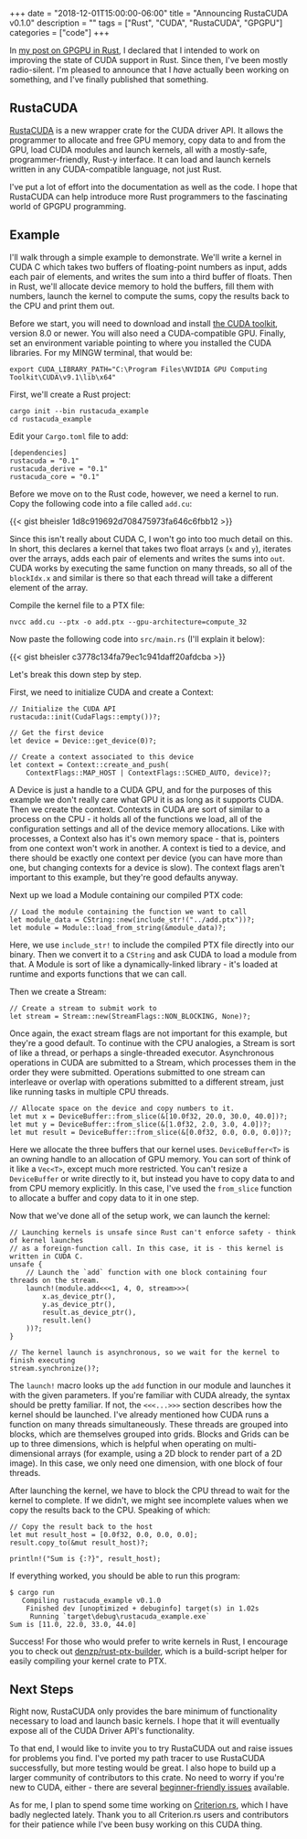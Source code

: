 +++
date = "2018-12-01T15:00:00-06:00"
title = "Announcing RustaCUDA v0.1.0"
description = ""
tags = ["Rust", "CUDA", "RustaCUDA", "GPGPU"]
categories = ["code"]
+++

In [my post on GPGPU in Rust](/post/state-of-gpgpu-in-rust/), I declared that I intended to work
on improving the state of CUDA support in Rust. Since then, I've been mostly radio-silent. I'm
pleased to announce that I _have_ actually been working on something, and I've finally published
that something.

## RustaCUDA

[RustaCUDA](https://github.com/bheisler/RustaCUDA) is a new wrapper crate for the CUDA driver API.
It allows the programmer to allocate and free GPU memory, copy data to and from the GPU, load CUDA
modules and launch kernels, all with a mostly-safe, programmer-friendly, Rust-y interface. It can
load and launch kernels written in any CUDA-compatible language, not just Rust.

I've put a lot of effort into the documentation as well as the code. I hope that RustaCUDA can help
introduce more Rust programmers to the fascinating world of GPGPU programming.

## Example

I'll walk through a simple example to demonstrate. We'll write a kernel in CUDA C which takes two
buffers of floating-point numbers as input, adds each pair of elements, and writes the sum into a
third buffer of floats. Then in Rust, we'll allocate device memory to hold the buffers, fill them
with numbers, launch the kernel to compute the sums, copy the results back to the CPU and print
them out.

Before we start, you will need to download and install [the CUDA
toolkit](https://developer.nvidia.com/cuda-downloads), version 8.0 or newer. You will also need a
CUDA-compatible GPU. Finally, set an environment variable pointing to where you installed the CUDA
libraries. For my MINGW terminal, that would be:

```
export CUDA_LIBRARY_PATH="C:\Program Files\NVIDIA GPU Computing Toolkit\CUDA\v9.1\lib\x64" 
```

First, we'll create a Rust project:

```
cargo init --bin rustacuda_example
cd rustacuda_example
```

Edit your `Cargo.toml` file to add:

```
[dependencies]
rustacuda = "0.1"
rustacuda_derive = "0.1"
rustacuda_core = "0.1"
```

Before we move on to the Rust code, however, we need a kernel to run. Copy the following code into
a file called `add.cu`:

{{< gist bheisler 1d8c919692d708475973fa646c6fbb12 >}}

Since this isn't really about CUDA C, I won't go into too much detail on this. In short, this
declares a kernel that takes two float arrays (`x` and `y`), iterates over the arrays, adds each
pair of elements and writes the sums into `out`. CUDA works by executing the same function on many
threads, so all of the `blockIdx.x` and similar is there so that each thread will take a different
element of the array.

Compile the kernel file to a PTX file:

```
nvcc add.cu --ptx -o add.ptx --gpu-architecture=compute_32
```

Now paste the following code into `src/main.rs` (I'll explain it below):

{{< gist bheisler c3778c134fa79ec1c941daff20afdcba >}}

Let's break this down step by step.

First, we need to initialize CUDA and create a Context:

```
// Initialize the CUDA API
rustacuda::init(CudaFlags::empty())?;

// Get the first device
let device = Device::get_device(0)?;

// Create a context associated to this device
let context = Context::create_and_push(
    ContextFlags::MAP_HOST | ContextFlags::SCHED_AUTO, device)?;
```

A Device is just a handle to a CUDA GPU, and for the purposes of this example we don't really care
what GPU it is as long as it supports CUDA. Then we create the context. Contexts in CUDA are sort
of similar to a process on the CPU - it holds all of the functions we load, all of the
configuration settings and all of the device memory allocations. Like with processes, a Context
also has it's own memory space - that is, pointers from one context won't work in another. A
context is tied to a device, and there should be exactly one context per device (you can have more
than one, but changing contexts for a device is slow). The context flags aren't important to this
example, but they're good defaults anyway.

Next up we load a Module containing our compiled PTX code:

```
// Load the module containing the function we want to call
let module_data = CString::new(include_str!("../add.ptx"))?;
let module = Module::load_from_string(&module_data)?;
```

Here, we use `include_str!` to include the compiled PTX file directly into our binary. Then we
convert it to a `CString` and ask CUDA to load a module from that. A Module is sort of like a
dynamically-linked library - it's loaded at runtime and exports functions that we can call.

Then we create a Stream:

```
// Create a stream to submit work to
let stream = Stream::new(StreamFlags::NON_BLOCKING, None)?;
```

Once again, the exact stream flags are not important for this example, but they're a good default.
To continue with the CPU analogies, a Stream is sort of like a thread, or perhaps a single-threaded
executor. Asynchronous operations in CUDA are submitted to a Stream, which processes them in the
order they were submitted. Operations submitted to one stream can interleave or overlap with
operations submitted to a different stream, just like running tasks in multiple CPU threads.

```
// Allocate space on the device and copy numbers to it.
let mut x = DeviceBuffer::from_slice(&[10.0f32, 20.0, 30.0, 40.0])?;
let mut y = DeviceBuffer::from_slice(&[1.0f32, 2.0, 3.0, 4.0])?;
let mut result = DeviceBuffer::from_slice(&[0.0f32, 0.0, 0.0, 0.0])?;
```

Here we allocate the three buffers that our kernel uses. `DeviceBuffer<T>` is an owning handle to an
allocation of GPU memory. You can sort of think of it like a `Vec<T>`, except much more restricted.
You can't resize a `DeviceBuffer` or write directly to it, but instead you have to copy data to and
from CPU memory explicitly. In this case, I've used the `from_slice` function to allocate a buffer
and copy data to it in one step.

Now that we've done all of the setup work, we can launch the kernel:

```
// Launching kernels is unsafe since Rust can't enforce safety - think of kernel launches
// as a foreign-function call. In this case, it is - this kernel is written in CUDA C.
unsafe {
    // Launch the `add` function with one block containing four threads on the stream.
    launch!(module.add<<<1, 4, 0, stream>>>(
        x.as_device_ptr(),
        y.as_device_ptr(),
        result.as_device_ptr(),
        result.len()
    ))?;
}

// The kernel launch is asynchronous, so we wait for the kernel to finish executing
stream.synchronize()?;
```

The `launch!` macro looks up the `add` function in our module and launches it with the given
parameters. If you're familiar with CUDA already, the syntax should be pretty familiar. If not,
the `<<<...>>>` section describes how the kernel should be launched. I've already mentioned how
CUDA runs a function on many threads simultaneously. These threads are grouped into blocks, which
are themselves grouped into grids. Blocks and Grids can be up to three dimensions, which is helpful
when operating on multi-dimensional arrays (for example, using a 2D block to render part of a 2D
image). In this case, we only need one dimension, with one block of four threads. 

After launching the kernel, we have to block the CPU thread to wait for the kernel to complete. If
we didn't, we might see incomplete values when we copy the results back to the CPU. Speaking of
which:

```
// Copy the result back to the host
let mut result_host = [0.0f32, 0.0, 0.0, 0.0];
result.copy_to(&mut result_host)?;

println!("Sum is {:?}", result_host);
```

If everything worked, you should be able to run this program:

```
$ cargo run
   Compiling rustacuda_example v0.1.0
    Finished dev [unoptimized + debuginfo] target(s) in 1.02s
     Running `target\debug\rustacuda_example.exe`
Sum is [11.0, 22.0, 33.0, 44.0]
```

Success! For those who would prefer to write kernels in Rust, I encourage you to check out
[denzp/rust-ptx-builder](https://github.com/denzp/rust-ptx-builder), which is a build-script helper
for easily compiling your kernel crate to PTX.

## Next Steps

Right now, RustaCUDA only provides the bare minimum of functionality necessary to load and launch
basic kernels. I hope that it will eventually expose all of the CUDA Driver API's functionality.

To that end, I would like to invite you to try RustaCUDA out and raise issues for problems you
find. I've ported my path tracer to use RustaCUDA successfully, but more testing would be great. I
also hope to build up a larger community of contributors to this crate. No need to worry if you're
new to CUDA, either - there are several [beginner-friendly
issues](https://github.com/bheisler/RustaCUDA/issues?q=is%3Aissue+is%3Aopen+label%3ABeginner)
available.

As for me, I plan to spend some time working on
[Criterion.rs](https://github.com/japaric/criterion.rs), which I have badly neglected lately. Thank
you to all Criterion.rs users and contributors for their patience while I've been busy working on
this CUDA thing.